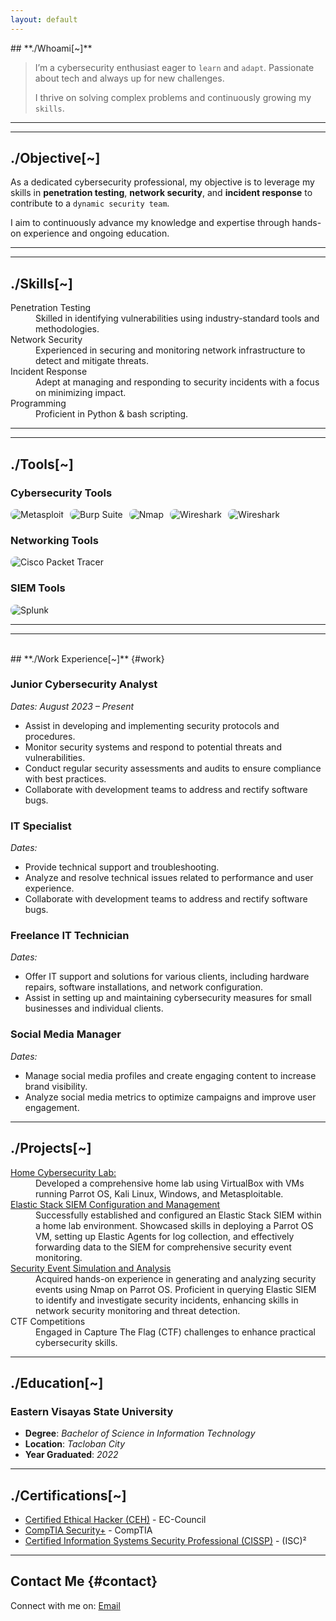 ```yaml
---
layout: default
---
```

<p></p>
## **./Whoami[~]**

>   I’m a cybersecurity enthusiast eager to `learn` and `adapt`. Passionate about tech and always up for new challenges.
>  
> I thrive on solving complex problems and continuously growing my `skills`.

* * * 
* * * 
## **./Objective[~]**

As a dedicated cybersecurity professional, my objective is to leverage my skills in **penetration testing**, **network security**, and **incident response** to contribute to a `dynamic security team`. 

I aim to continuously advance my knowledge and expertise through hands-on experience and ongoing education.

* * *
* * * 
## **./Skills[~]**

<dl>
<dt>Penetration Testing</dt>
<dd>Skilled in identifying vulnerabilities using industry-standard tools and methodologies.</dd>
<dt>Network Security</dt>
<dd>Experienced in securing and monitoring network infrastructure to detect and mitigate threats.</dd>
<dt>Incident Response</dt>
<dd>Adept at managing and responding to security incidents with a focus on minimizing impact.</dd>
<dt>Programming</dt>
<dd>Proficient in Python & bash scripting.</dd>
</dl>

* * *
* * * 
## **./Tools[~]**

### **Cybersecurity Tools**

<p style="display: flex; flex-wrap: wrap; gap: 10px;">
  <img src="https://img.shields.io/badge/-Metasploit-000000?&style=for-the-badge&logo=Metasploit&logoColor=white" alt="Metasploit" style="border-radius: 8px;" />
  <img src="https://img.shields.io/badge/-Burp_Suite-FE8D00?&style=for-the-badge&logo=BurpSuite&logoColor=white" alt="Burp Suite" style="border-radius: 8px;" />
  <img src="https://img.shields.io/badge/-Nmap-000000?&style=for-the-badge&logo=Nmap&logoColor=white" alt="Nmap" style="border-radius: 8px;" />
  <img src="https://img.shields.io/badge/-Wireshark-1679A7?&style=for-the-badge&logo=Wireshark&logoColor=white" alt="Wireshark" style="border-radius: 8px;" />
  <img src="https://img.shields.io/badge/-Wireshark-1679A7?&style=flat-square&logo=Wireshark&logoColor=white" alt="Wireshark" style="border-radius: 8px;" />
</p>

### **Networking Tools**

<p style="display: flex; flex-wrap: wrap; gap: 10px;">
  <img src="https://img.shields.io/badge/-Cisco_Packet_Tracer-0072C6?&style=for-the-badge&logo=Cisco&logoColor=white" alt="Cisco Packet Tracer" style="border-radius: 8px;" />
</p>

### **SIEM Tools**

<p style="display: flex; flex-wrap: wrap; gap: 10px;">
  <img src="https://img.shields.io/badge/-Splunk-000000?&style=for-the-badge&logo=Splunk&logoColor=white" alt="Splunk" style="border-radius: 8px;" />
</p>

* * *
* * * 
<br>
## **./Work Experience[~]** {#work}

### **Junior Cybersecurity Analyst**
*Dates: August 2023 – Present*

- Assist in developing and implementing security protocols and procedures.
- Monitor security systems and respond to potential threats and vulnerabilities.
- Conduct regular security assessments and audits to ensure compliance with best practices.
- Collaborate with development teams to address and rectify software bugs.

### **IT Specialist**
*Dates:*

- Provide technical support and troubleshooting.
- Analyze and resolve technical issues related to performance and user experience.
- Collaborate with development teams to address and rectify software bugs.

### **Freelance IT Technician**
*Dates:*

- Offer IT support and solutions for various clients, including hardware repairs, software installations, and network configuration.
- Assist in setting up and maintaining cybersecurity measures for small businesses and individual clients.

### **Social Media Manager**
*Dates:*

- Manage social media profiles and create engaging content to increase brand visibility.
- Analyze social media metrics to optimize campaigns and improve user engagement.

* * *
## **./Projects[~]** 

<dl>
<dt><a href="https://github.com/ricoswabii/cybersec-lab" target="_blank">Home Cybersecurity Lab:</a></dt>
<dd>Developed a comprehensive home lab using VirtualBox with VMs running Parrot OS, Kali Linux, Windows, and Metasploitable.</dd>

<dt><a href="https://github.com/ricoswabii/Detection_Lab" target="_blank">Elastic Stack SIEM Configuration and Management</a></dt>
<dd>Successfully established and configured an Elastic Stack SIEM within a home lab environment. Showcased skills in deploying a Parrot OS VM, setting up Elastic Agents for log collection, and effectively forwarding data to the SIEM for comprehensive security event monitoring.</dd>

<dt><a href="https://github.com/ricoswabii/Detection_Lab" target="_blank">Security Event Simulation and Analysis</a></dt>
<dd>Acquired hands-on experience in generating and analyzing security events using Nmap on Parrot OS. Proficient in querying Elastic SIEM to identify and investigate security incidents, enhancing skills in network security monitoring and threat detection.</dd>

<dt>CTF Competitions</dt>
<dd>Engaged in Capture The Flag (CTF) challenges to enhance practical cybersecurity skills.</dd>
</dl>

* * *
## **./Education[~]** 

### Eastern Visayas State University
+ **Degree**: _Bachelor of Science in Information Technology_
+ **Location**: _Tacloban City_
+ **Year Graduated**: _2022_

* * *
## **./Certifications[~]**

- [Certified Ethical Hacker (CEH)](https://www.eccouncil.org/programs/certified-ethical-hacker-ceh/) - EC-Council
- [CompTIA Security+](https://www.comptia.org/certifications/security) - CompTIA
- [Certified Information Systems Security Professional (CISSP)](https://www.isc2.org/Certifications/CISSP) - (ISC)²

* * *
## **Contact Me** {#contact}

<p>
  Connect with me on:
  <a href="mailto:fornes.rico77@gmail.com">Email</a>
</p>
